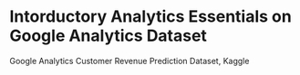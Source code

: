 # Intorductory Analytics Essentials on Google Analytics Dataset
 Google Analytics Customer Revenue Prediction Dataset, Kaggle
